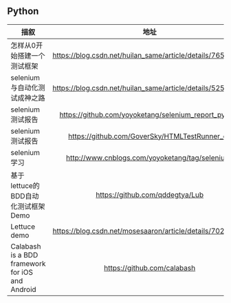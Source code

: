 ## Python
| 描叙          | 地址           |
| ------------- |:-------------:| 
|怎样从0开始搭建一个测试框架|https://blog.csdn.net/huilan_same/article/details/76572411|
|selenium与自动化测试成神之路|https://blog.csdn.net/huilan_same/article/details/52559711|
|selenium测试报告|https://github.com/yoyoketang/selenium_report_python|
|selenium测试报告|https://github.com/GoverSky/HTMLTestRunner_cn|
|selenium 学习|http://www.cnblogs.com/yoyoketang/tag/selenium/|
| 基于lettuce的BDD自动化测试框架Demo|https://github.com/qddegtya/Lub|
|Lettuce demo|https://blog.csdn.net/mosesaaron/article/details/70227444|
|Calabash is a BDD framework for iOS and Android|https://github.com/calabash|

